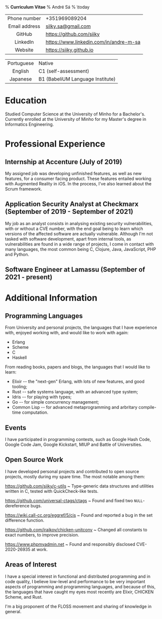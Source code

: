 % **Curriculum Vitae**
% André Sá
% \today

|               |                                          |
| :-----------: | :--------------------------------------- |
| Phone number  | +351969089204                            |
| Email address | <silky.sa@gmail.com>                     |
| GitHub        | <https://github.com/siiky>               |
| LinkedIn      | <https://www.linkedin.com/in/andre-m-sa> |
| Website       | <https://siiky.github.io>                |

|            |                                  |
| :--------: | :------------------------------- |
| Portuguese | Native                           |
| English    | C1 (self-assessment)             |
| Japanese   | B1 (BabeliUM Language Institute) |

# Education

Studied Computer Science at the University of Minho for a Bachelor's. Currently
enrolled at the University of Minho for my Master's degree in Informatics
Engineering.

# Professional Experience

## Internship at Accenture (July of 2019)

My assigned job was developing unfinished features, as well as new features,
for a consumer facing product. These features entailed working with Augmented
Reality in iOS. In the process, I've also learned about the Scrum framework.

## Application Security Analyst at Checkmarx (September of 2019 - September of 2021)

My job as an analyst consists in analysing existing security vulnerabilities,
with or without a CVE number, with the end goal being to learn which versions
of the affected software are actually vulnerable. Although I'm not tasked with
software development, apart from internal tools, as vulnerabilities are found
in a wide range of projects, I come in contact with many languages, the most
common being C, Clojure, Java, JavaScript, PHP and Python.

## Software Engineer at Lamassu (September of 2021 - present)

# Additional Information

## Programming Languages

From University and personal projects, the languages that I have experience
with, enjoyed working with, and would like to work with again:

 * Erlang
 * Scheme
 * C
 * Haskell

From reading books, papers and blogs, the languages that I would like to learn:

 * Elixir -- the "next-gen" Erlang, with lots of new features, and good
   tooling;
 * Rust -- safe systems language, with an advanced type system;
 * Idris -- for playing with types;
 * Go -- for simple concurrency management;
 * Common Lisp -- for advanced metaprogramming and arbritary compile-time
   computation.

## Events

I have participated in programming contests, such as Google Hash Code, Google
Code Jam, Google Kickstart, MIUP and Battle of Universities.

## Open Source Work

I have developed personal projects and contributed to open source projects,
mostly during my spare time. The most notable among them:

<https://github.com/siiky/c-utils>
 ~ Type-generic data structures and utilities written in C, tested with
   QuickCheck-like tests.

<https://github.com/universal-ctags/ctags>
 ~ Found and fixed two `NULL`-dereference bugs.

<https://wiki.call-cc.org/eggref/5/cis>
 ~ Found and reported a bug in the set difference function.

<https://github.com/iraikov/chicken-unitconv>
 ~ Changed all constants to exact numbers, to improve precision.

<https://www.phpmyadmin.net>
 ~ Found and responsibly disclosed CVE-2020-26935 at work.

## Areas of Interest

I have a special interest in functional and distributed programming and in code
quality, I believe low-level and performance to be very important aspects of
programming and programming languages, and because of this, the languages that
have caught my eyes most recently are Elixir, CHICKEN Scheme, and Rust.

I'm a big proponent of the FLOSS movement and sharing of knowledge in general.
